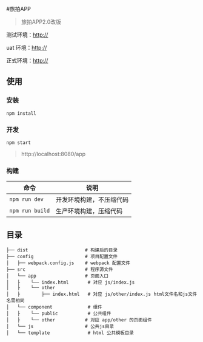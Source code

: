 #旅拍APP
>旅拍APP2.0改版

测试环境：<http://>  

uat 环境：<http://>  

正式环境：<http://>  


## 使用

### 安装

```
npm install
```

### 开发

```
npm start
```
> http://localhost:8080/app


### 构建

| 命令              | 说明           |
| --------------- | ------------ |
| `npm run dev`   | 开发环境构建，不压缩代码 |
| `npm run build` | 生产环境构建，压缩代码  |




## 目录

```
├── dist                     # 构建后的目录
├── config                   # 项目配置文件
│   ├── webpack.config.js    # webpack 配置文件
├── src                      # 程序源文件
│   └── app                  # 页面入口
│   ├    └── index.html       # 对应 js/index.js
│   ├    └── other
│   ├        ├── index.html   # 对应 js/other/index.js html文件名和js文件名需相同
│   └── component             # 组件
│   ├    └── public           # 公共组件
│   ├    └── other           # 对应 app/other 的页面组件
│   └── js                   # 公共js目录
│   └── template              # html 公共模板目录
```